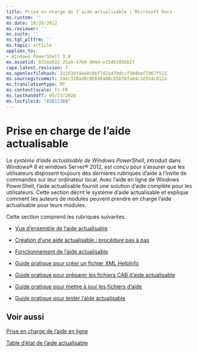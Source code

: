 ```yaml
---
title: Prise en charge de l’aide actualisable | Microsoft Docs
ms.custom: ''
ms.date: 10/28/2012
ms.reviewer: ''
ms.suite: ''
ms.tgt_pltfrm: ''
ms.topic: article
applies_to:
- Windows PowerShell 3.0
ms.assetid: 832ea622-25a9-4760-904d-e15d6105bb27
caps.latest.revision: 7
ms.openlocfilehash: 331634f44e8c06f7d2a479dccf30dbef1067f515
ms.sourcegitcommit: 2aec310ad0c0b048400cb56f6fa64c1e554c812a
ms.translationtype: MT
ms.contentlocale: fr-FR
ms.lasthandoff: 05/23/2020
ms.locfileid: "83811388"
---
```

# <a name="supporting-updatable-help"></a>Prise en charge de l’aide actualisable

Le *système d’aide actualisable de Windows PowerShell*, introduit dans Windows® 8 et windows Server® 2012, est conçu pour s’assurer que les utilisateurs disposent toujours des dernières rubriques d’aide à l’invite de commandes sur leur ordinateur local. Avec l’aide en ligne de Windows PowerShell, l’aide actualisable fournit une solution d’aide complète pour les utilisateurs. Cette section décrit le système d’aide actualisable et explique comment les auteurs de modules peuvent prendre en charge l’aide actualisable pour leurs modules.

Cette section comprend les rubriques suivantes.

- [Vue d’ensemble de l’aide actualisable](./updatable-help-overview.md)

- [Création d’une aide actualisable : procédure pas à pas](./updatable-help-authoring-step-by-step.md)

- [Fonctionnement de l’aide actualisable](./how-updatable-help-works.md)

- [Guide pratique pour créer un fichier XML HelpInfo](./how-to-create-a-helpinfo-xml-file.md)

- [Guide pratique pour préparer les fichiers CAB d’aide actualisable](./how-to-prepare-updatable-help-cab-files.md)

- [Guide pratique pour mettre à jour les fichiers d’aide](./how-to-update-help-files.md)

- [Guide pratique pour tester l’aide actualisable](./how-to-test-updatable-help.md)

## <a name="see-also"></a>Voir aussi

[Prise en charge de l’aide en ligne](./supporting-online-help.md)

[Table d’état de l’aide actualisable](https://www.microsoft.com/en-us/itpro/windows)
